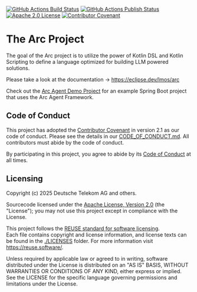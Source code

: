 [![GitHub Actions Build Status](https://github.com/eclipse-lmos/arc/actions/workflows/gradle.yml/badge.svg?branch=main)](https://github.com/eclipse-lmos/arc/actions/workflows/gradle.yml)
[![GitHub Actions Publish Status](https://github.com/eclipse-lmos/arc/actions/workflows/gradle-publish.yml/badge.svg?branch=main)](https://github.com/eclipse-lmos/arc/actions/workflows/gradle-publish.yml)
[![Apache 2.0 License](https://img.shields.io/badge/license-Apache%202.0-green.svg)](https://www.apache.org/licenses/LICENSE-2.0)
[![Contributor Covenant](https://img.shields.io/badge/Contributor%20Covenant-2.1-4baaaa.svg)](CODE_OF_CONDUCT.md)

# The Arc Project

The goal of the Arc project is to utilize the power of Kotlin DSL and Kotlin Scripting to define
a language optimized for building LLM powered solutions.

Please take a look at the documentation -> https://eclipse.dev/lmos/arc

Check out the [Arc Agent Demo Project](https://github.com/eclipse-lmos/arc-spring-init) for 
an example Spring Boot project that uses the Arc Agent Framework.

## Code of Conduct

This project has adopted the [Contributor Covenant](https://www.contributor-covenant.org/) in version 2.1 as our code of conduct. Please see the details in our [CODE_OF_CONDUCT.md](CODE_OF_CONDUCT.md). All contributors must abide by the code of conduct.

By participating in this project, you agree to abide by its [Code of Conduct](./CODE_OF_CONDUCT.md) at all times.

## Licensing
Copyright (c) 2025 Deutsche Telekom AG and others.

Sourcecode licensed under the [Apache License, Version 2.0](https://www.apache.org/licenses/LICENSE-2.0) (the "License"); you may not use this project except in compliance with the License.

This project follows the [REUSE standard for software licensing](https://reuse.software/).    
Each file contains copyright and license information, and license texts can be found in the [./LICENSES](./LICENSES) folder. For more information visit https://reuse.software/.   

Unless required by applicable law or agreed to in writing, software distributed under the License is distributed on an "AS IS" BASIS, WITHOUT WARRANTIES OR CONDITIONS OF ANY KIND, either express or implied. See the LICENSE for the specific language governing permissions and limitations under the License.
